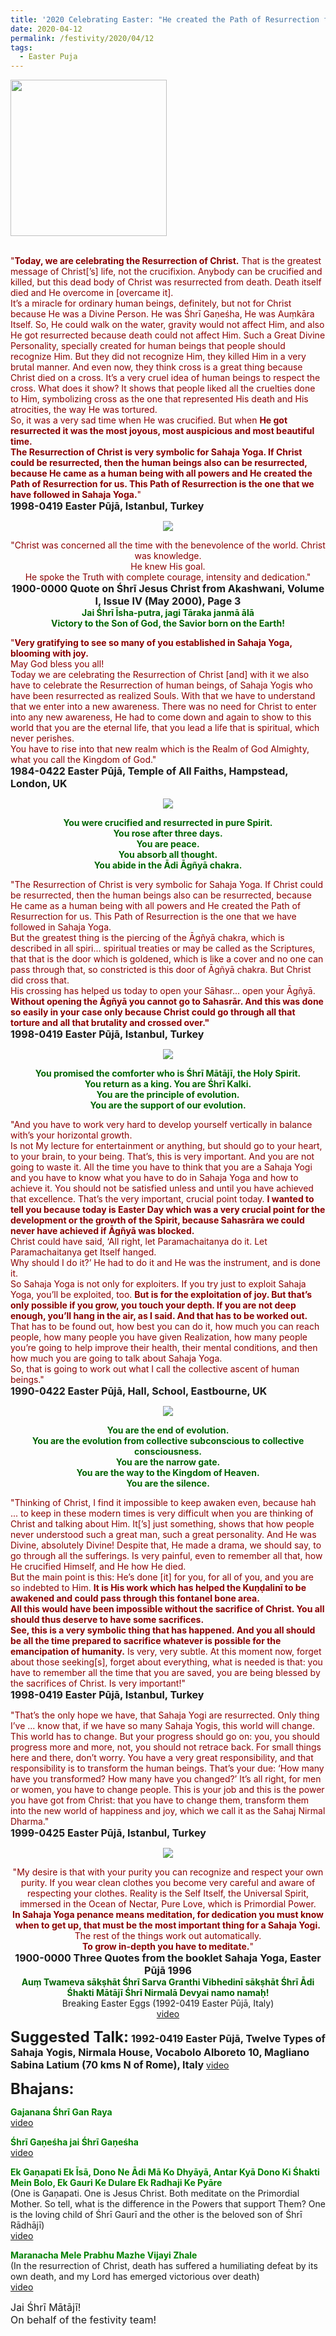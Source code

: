 ```yaml
---
title: '2020 Celebrating Easter: "He created the Path of Resurrection for us. This Path of Resurrection is the one that we have followed in Sahaja Yoga." '
date: 2020-04-12
permalink: /festivity/2020/04/12
tags:
  - Easter Puja
---
```


<div style="text-align: left"><img src="/images/image00.png" width="250" /></div><br>

<p>
<font color="DarkRed">"<b>Today, we are celebrating the Resurrection of Christ.</b>
That is the greatest message of Christ[’s] life, not the crucifixion. Anybody can be crucified and killed, but this dead body of Christ was resurrected from death. Death itself died and He overcome in [overcame it].<br>
It’s a miracle for ordinary human beings, definitely, but not for Christ because He was a Divine Person. He was Śhrī Gaṇeśha, He was Auṃkāra Itself. So, He could walk on the water, gravity would not affect Him, and also He got resurrected because death could not affect Him. Such a Great Divine Personality, specially created for human beings that people should recognize Him.
But they did not recognize Him, they killed Him in a very brutal manner. And even now, they think cross is a great thing because Christ died on a cross. It’s a very cruel idea of human beings to respect the cross. What does it show? It shows that people liked all the cruelties done to Him, symbolizing cross as the one that represented His death and His atrocities, the way He was tortured.<br>
So, it was a very sad time when He was crucified. But when <b>He got resurrected it was the most joyous, most auspicious and most beautiful time.</b><br>
<b>The Resurrection of Christ is very symbolic for Sahaja Yoga. If Christ could be resurrected, then the human beings also can be resurrected, because He came as a human being with all powers and He created the Path of Resurrection for us. This Path of Resurrection is the one that we have followed in Sahaja Yoga.</b>"</font><br>
<font size="+0"><b>1998-0419 Easter Pūjā, Istanbul, Turkey</b></font>
</p>

<div style="text-align: center"><img src="/images/image398.png" /></div>

<p style="text-align:center;">
<font color="DarkRed">"Christ was concerned all the time with the benevolence of the world. 
Christ was knowledge.<br>
He knew His goal.<br>
He spoke the Truth with complete courage, intensity and dedication."</font><br>
<font size="+0"><b>1900-0000 Quote on Śhrī Jesus Christ from Akashwani, Volume I, Issue IV (May 2000), Page 3</b></font><br>
<font color="DarkGreen"><b>Jai Śhrī Īsha-putra, jagi Tāraka janmā ālā<br>
Victory to the Son of God, the Savior born on the Earth!</b></font>
</p>

<p>
<font color="DarkRed">"<b>Very gratifying to see so many of you established in Sahaja Yoga, blooming with joy.</b><br>
May God bless you all!<br>
Today we are celebrating the Resurrection of Christ [and] with it we also have to celebrate the Resurrection of human beings, of Sahaja Yogis who have been resurrected as realized Souls. With that we have to understand that we enter into a new awareness. There was no need for Christ to enter into any new awareness, He had to come down and again to show to this world that you are the eternal life, that you lead a life that is spiritual, which never perishes.<br>
You have to rise into that new realm which is the Realm of God Almighty, what you call the Kingdom of God."</font><br>
<font size="+0"><b>1984-0422 Easter Pūjā, Temple of All Faiths, Hampstead, London, UK</b></font>
</p>

<div style="text-align: center"><img src="/images/image399.png" /></div>

<p style="color:DarkGreen; text-align:center;">
<b>You were crucified and resurrected in pure Spirit.<br>
You rose after three days.<br>
You are peace.<br>
You absorb all thought.<br>
You abide in the Ādi Āgñyā chakra. </b>
</p>

<p>
<font color="DarkRed">"The Resurrection of Christ is very symbolic for Sahaja Yoga. If Christ could be resurrected, then the human beings also can be resurrected, because He came as a human being with all powers and He created the Path of Resurrection for us. This Path of Resurrection is the one that we have followed in Sahaja Yoga.<br>
But the greatest thing is the piercing of the Āgñyā chakra, which is described in all spiri... spiritual treaties or may be called as the Scriptures, that that is the door which is goldened, which is like a cover and no one can pass through that, so constricted is this door of Āgñyā chakra. But Christ did cross that.<br>
His crossing has helped us today to open your Sāhasr... open your Āgñyā. <b>Without opening the Āgñyā you cannot go to Sahasrār. And this was done so easily in your case only because Christ could go through all that torture and all that brutality and crossed over."</b></font><br>
<font size="+0"><b>1998-0419 Easter Pūjā, Istanbul, Turkey</b></font>
</p>

<div style="text-align: center"><img src="/images/image400.png" /></div>

<p style="color:DarkGreen; text-align:center;">
<b>You promised the comforter who is Śhrī Mātājī, the Holy Spirit.<br>
You return as a king. You are Śhrī Kalki.<br>
You are the principle of evolution.<br>
You are the support of our evolution.</b>
</p>

<p>
<font color="DarkRed">"And you have to work very hard to develop yourself vertically in balance with’s your horizontal growth.<br>
Is not My lecture for entertainment or anything, but should go to your heart, to your brain, to your being. That’s, this is very important. And you are not going to waste it. All the time you have to think that you are a Sahaja Yogi and you have to know what you have to do in Sahaja Yoga and how to achieve it. You should not be satisfied unless and until you have achieved that excellence. That’s the very important, crucial point today. <b>I wanted to tell you because today is Easter Day which was a very crucial point for the development or the growth of the Spirit, because Sahasrāra we could never have achieved if Āgñyā was blocked.</b><br>
Christ could have said, ‘All right, let Paramachaitanya do it. Let Paramachaitanya get Itself hanged.<br>
Why should I do it?’ He had to do it and He was the instrument, and is done it.<br>
So Sahaja Yoga is not only for exploiters. If you try just to exploit Sahaja Yoga, you’ll be exploited, too. <b>But is for the exploitation of joy. But that’s only possible if you grow, you touch your depth. If you are not deep enough, you’ll hang in the air, as I said. And that has to be worked out.</b> That has to be found out, how best you can do it, how much you can reach people, how many people you have given Realization, how many people you’re going to help improve their health, their mental conditions, and then how much you are going to talk about Sahaja Yoga.<br>
So, that is going to work out what I call the collective ascent of human beings."</font><br>
<font size="+0"><b>1990-0422 Easter Pūjā, Hall, School, Eastbourne, UK</b></font>
</p>

<div style="text-align: center"><img src="/images/image401.png" /></div>

<p style="color:DarkGreen; text-align:center;">
<b>You are the end of evolution.<br>
You are the evolution from collective subconscious to collective consciousness.<br> 
You are the narrow gate.<br>
You are the way to the Kingdom of Heaven.<br>
You are the silence.</b>
</p>

<p>
<font color="DarkRed">"Thinking of Christ, I find it impossible to keep awaken even, because hah ... to keep in these modern times is very difficult when you are thinking of Christ and talking about Him. It[’s] just something, shows that how people never understood such a great man, such a great personality. And He was Divine, absolutely Divine! Despite that, He made a drama, we should say, to go through all the sufferings. Is very painful, even to remember all that, how He crucified Himself, and He how He died.<br>
But the main point is this: He’s done [it] for you, for all of you, and you are so indebted to Him. <b>It is His work which has helped the Kuṇḍalinī to be awakened and could pass through this fontanel bone area.</b><br>
<b>All this would have been impossible without the sacrifice of Christ. You all should thus deserve to have some sacrifices.</b><br>
<b>See, this is a very symbolic thing that has happened. And you all should be all the time prepared to sacrifice whatever is possible for the emancipation of humanity.</b> Is very, very subtle. At this moment now, forget about those seeking[s], forget about everything, what is needed is that: you have to remember all the time that you are saved, you are being blessed by the sacrifices of Christ. Is very important!"</font><br>
<font size="+0"><b>1998-0419 Easter Pūjā, Istanbul, Turkey</b></font>
</p>

<p>
<font color="DarkRed">"That’s the only hope we have, that Sahaja Yogi are resurrected. Only thing I’ve ... know that, if we have so many Sahaja Yogis, this world will change. This world has to change. But your progress should go on: you, you should progress more and more, not, you should not retrace back. For small things here and there, don’t worry. You have a very great responsibility, and that responsibility is to transform the human beings. That’s your due: ‘How many have you transformed? How many have you changed?’ It’s all right, for men or women, you have to change people. This is your job and this is the power you have got from Christ: that you have to change them, transform them into the new world of happiness and joy, which we call it as the Sahaj Nirmal Dharma."</font><br>
<font size="+0"><b>1999-0425 Easter Pūjā, Istanbul, Turkey</b></font>
</p>

<div style="text-align: center"><img src="/images/image402.png" /></div>

<p style=" text-align:center;">
<font color="DarkRed">"My desire is that with your purity you can recognize and respect your own purity. 
If you wear clean clothes you become very careful and aware of respecting your clothes.
Reality is the Self Itself, the Universal Spirit, immersed in the Ocean of Nectar, Pure Love, which is Primordial Power.<br>
<b>In Sahaja Yoga penance means meditation, for dedication you must know when to get up, that must be the most important thing for a Sahaja Yogi.</b> The rest of the things work out automatically.<br>
<b>To grow in-depth you have to meditate.</b>"</font><br>
<font size="+0"><b>1900-0000 Three Quotes from the booklet Sahaja Yoga, Easter Pūjā 1996</b></font><br>
<font color="DarkGreen"><b>Auṃ Twameva sākṣhāt Śhrī Sarva Granthi Vibhedinī sākṣhāt Śhrī Ādi Śhakti Mātājī Śhrī Nirmalā Devyai namo namaḥ!</b></font><br>
Breaking Easter Eggs (1992-0419 Easter Pūjā, Italy)<br>
<a href="https://seven-teams.github.io/Videos_Links.html">video</a>
</p>

<font size="+2"><b>Suggested Talk:</b></font> 
<font size="+0"><b>1992-0419 Easter Pūjā, Twelve Types of Sahaja Yogis, Nirmala House, Vocabolo Alboreto 10, Magliano Sabina Latium (70 kms N of Rome), Italy</b></font>
<a href="https://www.youtube.com/watch?time_continue=1&v=uoxMeRY6Q-8&feature=emb_logo"> video</a><br>

<font size="+2"><b>Bhajans:</b></font>

<p>
<font color="green"><b>Gajanana Śhrī Gan Raya</b></font><br>
<a href="https://seven-teams.github.io/Videos_Links.html">video</a>
</p>

<p>
<font color="green"><b>Śhrī Gaṇeśha jai Śhrī Gaṇeśha</b></font><br>
<a href="https://www.youtube.com/watch?v=GCgN6qnmNiA">video</a>
</p>

<p>
<font color="green"><b>Ek Gaṇapati Ek Īsā, Dono Ne Ādi Mā Ko Dhyāyā, Antar Kyā Dono Ki Śhakti Mein Bolo, Ek Gauri Ke Dulare Ek Radhaji Ke Pyāre</b></font><br>
(One is Gaṇapati. One is Jesus Christ. Both meditate on the Primordial Mother. So tell, what is the difference in the Powers that support Them? One is the loving child of Śhrī Gaurī and the other is the beloved son of Śhrī Rādhājī)<br>
<a href="https://www.youtube.com/watch?v=Dg41OjGhrU8&list=PLuAVZW42aaCl9pNxB0HDBVhjALrGm2Od_"> video</a><br>
</p>

<p>
<font color="green"><b>Maranacha Mele Prabhu Mazhe Vijayi Zhale</b></font><br>
(In the resurrection of Christ, death has suffered a humiliating defeat by its own death, and my Lord has emerged victorious over death)<br>
<a href="https://seven-teams.github.io/Videos_Links.html"> video</a><br>
</p>

<p>
<font size="+0">Jai Śhrī Mātājī!<br>
On behalf of the festivity team!</font>
</p>